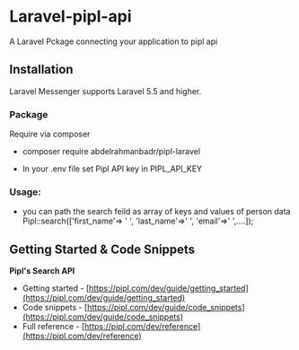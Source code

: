 # Laravel-pipl-api
A Laravel Pckage connecting your application to pipl api

## Installation

Laravel Messenger supports Laravel 5.5 and higher.

### Package
Require via composer
* composer require abdelrahmanbadr/pipl-laravel

* In your .env file set Pipl API key in PIPL_API_KEY

### Usage:
* you can path the search feild as array of keys and values of person data
Pipl::search(['first_name'=> ' ', 'last_name'=>' ', 'email'=>' ',....]);

Getting Started & Code Snippets
-------------------------------

**Pipl's Search API**
* Getting started - [https://pipl.com/dev/guide/getting_started](https://pipl.com/dev/guide/getting_started)
* Code snippets - [https://pipl.com/dev/guide/code_snippets](https://pipl.com/dev/guide/code_snippets)
* Full reference - [https://pipl.com/dev/reference](https://pipl.com/dev/reference)

